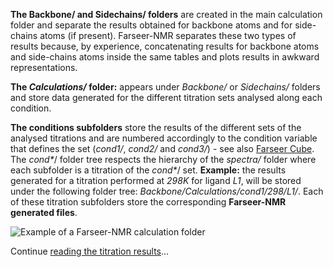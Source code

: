 **The Backbone/ and Sidechains/ folders** are created in the main calculation folder and separate the results obtained for backbone atoms and for side-chains atoms (if present). Farseer-NMR separates these two types of results because, by experience, concatenating results for backbone atoms and side-chains atoms inside the same tables and plots results in awkward representations.

**The *Calculations/* folder:** appears under *Backbone/* or *Sidechains/* folders and store data generated for the different titration sets analysed along each condition.

**The conditions subfolders** store the results of the different sets of the analysed titrations and are numbered accordingly to the condition variable that defines the set (*cond1/*, *cond2/* and *cond3/*) - see also [Farseer Cube](https://github.com/joaomcteixeira/FarSeer-NMR/wiki/The-Farseer-NMR-Cube). The *cond\**/ folder tree respects the hierarchy of the *spectra/* folder where each subfolder is a titration of the *cond\**/ set. **Example:** the results generated for a titration performed at *298K* for ligand *L1*, will be stored under the following folder tree: *Backbone/Calculations/cond1/298/L1/*. Each of these titration subfolders store the corresponding **Farseer-NMR generated files**.

![Example of a Farseer-NMR calculation folder](https://github.com/joaomcteixeira/FarSeer-NMR/blob/master/Documentation/images/results_hierarchy.png?raw=true)

Continue [reading the titration results](https://github.com/joaomcteixeira/FarSeer-NMR/wiki/Reading-the-results)...
